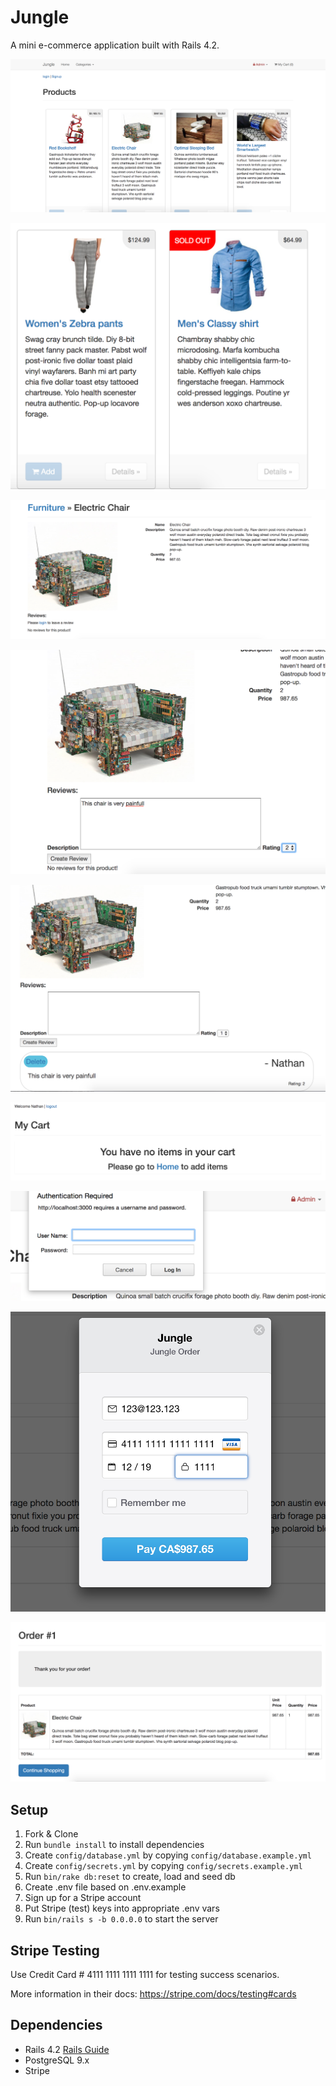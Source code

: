 # Jungle

A mini e-commerce application built with Rails 4.2.

![Home page with login and signup](https://github.com/nathanarmstrong/jungle-rails/blob/master/img/home_with_login_signup.png)

![SOLD OUT badge and removed add cart when no products left](https://github.com/nathanarmstrong/jungle-rails/blob/master/img/soldout.png)

![product review when not loged in](https://github.com/nathanarmstrong/jungle-rails/blob/master/img/product_review_not_loged_in.png)

![product review when loged in](https://github.com/nathanarmstrong/jungle-rails/blob/master/img/review_loged_in.png)

![product review when posted](https://github.com/nathanarmstrong/jungle-rails/blob/master/img/review_posted.png)

![cart with no items](https://github.com/nathanarmstrong/jungle-rails/blob/master/img/cart_no_items.png)

![Admin prompt to login](https://github.com/nathanarmstrong/jungle-rails/blob/master/img/admin.png)

![order when not loged in](https://github.com/nathanarmstrong/jungle-rails/blob/master/img/order_not_loged_in.png)

![order after it is sent through](https://github.com/nathanarmstrong/jungle-rails/blob/master/img/order_sent.png)

## Setup

1. Fork & Clone
2. Run `bundle install` to install dependencies
3. Create `config/database.yml` by copying `config/database.example.yml`
4. Create `config/secrets.yml` by copying `config/secrets.example.yml`
5. Run `bin/rake db:reset` to create, load and seed db
6. Create .env file based on .env.example
7. Sign up for a Stripe account
8. Put Stripe (test) keys into appropriate .env vars
9. Run `bin/rails s -b 0.0.0.0` to start the server

## Stripe Testing

Use Credit Card # 4111 1111 1111 1111 for testing success scenarios.

More information in their docs: <https://stripe.com/docs/testing#cards>

## Dependencies

* Rails 4.2 [Rails Guide](http://guides.rubyonrails.org/v4.2/)
* PostgreSQL 9.x
* Stripe
